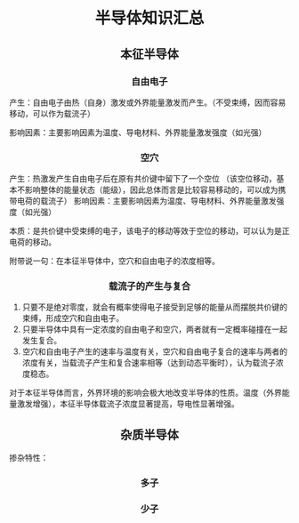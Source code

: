 # <center>半导体知识汇总</center>

<!--我的想法是希望把所有有助于理解以后会用到的半导体知识都写在这里，做一个总结-->
## <center>本征半导体</center>

### <center>自由电子</center>

产生：自由电子由热（自身）激发或外界能量激发而产生。（不受束缚，因而容易移动，可以作为载流子）


影响因素：主要影响因素为温度、导电材料、外界能量激发强度（如光强）

### <center>空穴</center>

产生：热激发产生自由电子后在原有共价键中留下了一个空位
（该空位移动，基本不影响整体的能量状态（能级），因此总体而言是比较容易移动的，可以成为携带电荷的载流子）
影响因素：主要影响因素为温度、导电材料、外界能量激发强度（如光强）

本质：是共价键中受束缚的电子，该电子的移动等效于空位的移动，可以认为是正电荷的移动。

附带说一句：在本征半导体中，空穴和自由电子的浓度相等。

### <center>载流子的产生与复合</center>

1. 只要不是绝对零度，就会有概率使得电子接受到足够的能量从而摆脱共价键的束缚，形成空穴和自由电子。
2. 只要半导体中具有一定浓度的自由电子和空穴，两者就有一定概率碰撞在一起发生复合。
3. 空穴和自由电子产生的速率与温度有关，空穴和自由电子复合的速率与两者的浓度有关，当载流子产生和复合速率相等（达到动态平衡时），认为载流子浓度稳态。

对于本征半导体而言，外界环境的影响会极大地改变半导体的性质。温度（外界能量激发增强），本征半导体载流子浓度显著提高，导电性显著增强。

## <center>杂质半导体</center>

掺杂特性：


### <center>多子</center>

### <center>少子</center>

